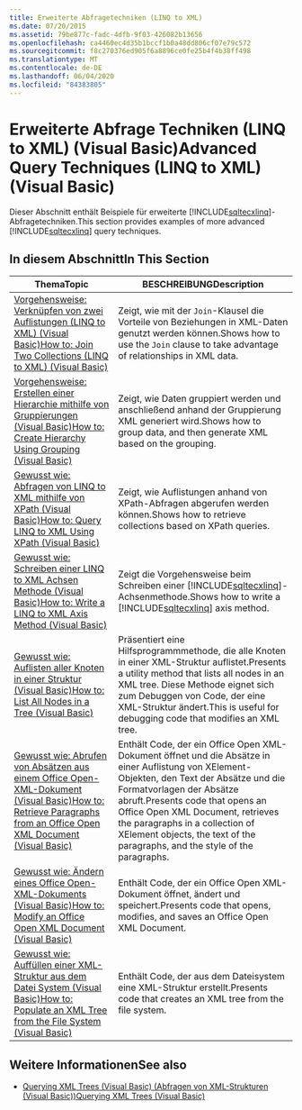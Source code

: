 ```yaml
---
title: Erweiterte Abfragetechniken (LINQ to XML)
ms.date: 07/20/2015
ms.assetid: 79be877c-fadc-4dfb-9f03-426082b13656
ms.openlocfilehash: ca4460ec4d35b1bccf1b0a48dd806cf07e79c572
ms.sourcegitcommit: f8c270376ed905f6a8896ce0fe25b4f4b38ff498
ms.translationtype: MT
ms.contentlocale: de-DE
ms.lasthandoff: 06/04/2020
ms.locfileid: "84383805"
---
```

# <a name="advanced-query-techniques-linq-to-xml-visual-basic"></a><span data-ttu-id="23ea9-102">Erweiterte Abfrage Techniken (LINQ to XML) (Visual Basic)</span><span class="sxs-lookup"><span data-stu-id="23ea9-102">Advanced Query Techniques (LINQ to XML) (Visual Basic)</span></span>
<span data-ttu-id="23ea9-103">Dieser Abschnitt enthält Beispiele für erweiterte [!INCLUDE[sqltecxlinq](~/includes/sqltecxlinq-md.md)]-Abfragetechniken.</span><span class="sxs-lookup"><span data-stu-id="23ea9-103">This section provides examples of more advanced [!INCLUDE[sqltecxlinq](~/includes/sqltecxlinq-md.md)] query techniques.</span></span>  
  
## <a name="in-this-section"></a><span data-ttu-id="23ea9-104">In diesem Abschnitt</span><span class="sxs-lookup"><span data-stu-id="23ea9-104">In This Section</span></span>  
  
|<span data-ttu-id="23ea9-105">Thema</span><span class="sxs-lookup"><span data-stu-id="23ea9-105">Topic</span></span>|<span data-ttu-id="23ea9-106">BESCHREIBUNG</span><span class="sxs-lookup"><span data-stu-id="23ea9-106">Description</span></span>|  
|-----------|-----------------|  
|[<span data-ttu-id="23ea9-107">Vorgehensweise: Verknüpfen von zwei Auflistungen (LINQ to XML) (Visual Basic)</span><span class="sxs-lookup"><span data-stu-id="23ea9-107">How to: Join Two Collections (LINQ to XML) (Visual Basic)</span></span>](how-to-join-two-collections-linq-to-xml.md)|<span data-ttu-id="23ea9-108">Zeigt, wie mit der `Join`-Klausel die Vorteile von Beziehungen in XML-Daten genutzt werden können.</span><span class="sxs-lookup"><span data-stu-id="23ea9-108">Shows how to use the `Join` clause to take advantage of relationships in XML data.</span></span>|  
|[<span data-ttu-id="23ea9-109">Vorgehensweise: Erstellen einer Hierarchie mithilfe von Gruppierungen (Visual Basic)</span><span class="sxs-lookup"><span data-stu-id="23ea9-109">How to: Create Hierarchy Using Grouping (Visual Basic)</span></span>](how-to-create-hierarchy-using-grouping.md)|<span data-ttu-id="23ea9-110">Zeigt, wie Daten gruppiert werden und anschließend anhand der Gruppierung XML generiert wird.</span><span class="sxs-lookup"><span data-stu-id="23ea9-110">Shows how to group data, and then generate XML based on the grouping.</span></span>|  
|[<span data-ttu-id="23ea9-111">Gewusst wie: Abfragen von LINQ to XML mithilfe von XPath (Visual Basic)</span><span class="sxs-lookup"><span data-stu-id="23ea9-111">How to: Query LINQ to XML Using XPath (Visual Basic)</span></span>](how-to-query-linq-to-xml-using-xpath.md)|<span data-ttu-id="23ea9-112">Zeigt, wie Auflistungen anhand von XPath-Abfragen abgerufen werden können.</span><span class="sxs-lookup"><span data-stu-id="23ea9-112">Shows how to retrieve collections based on XPath queries.</span></span>|  
|[<span data-ttu-id="23ea9-113">Gewusst wie: Schreiben einer LINQ to XML Achsen Methode (Visual Basic)</span><span class="sxs-lookup"><span data-stu-id="23ea9-113">How to: Write a LINQ to XML Axis Method (Visual Basic)</span></span>](how-to-write-a-linq-to-xml-axis-method.md)|<span data-ttu-id="23ea9-114">Zeigt die Vorgehensweise beim Schreiben einer [!INCLUDE[sqltecxlinq](~/includes/sqltecxlinq-md.md)]-Achsenmethode.</span><span class="sxs-lookup"><span data-stu-id="23ea9-114">Shows how to write a [!INCLUDE[sqltecxlinq](~/includes/sqltecxlinq-md.md)] axis method.</span></span>|  
|[<span data-ttu-id="23ea9-115">Gewusst wie: Auflisten aller Knoten in einer Struktur (Visual Basic)</span><span class="sxs-lookup"><span data-stu-id="23ea9-115">How to: List All Nodes in a Tree (Visual Basic)</span></span>](how-to-list-all-nodes-in-a-tree.md)|<span data-ttu-id="23ea9-116">Präsentiert eine Hilfsprogrammmethode, die alle Knoten in einer XML-Struktur auflistet.</span><span class="sxs-lookup"><span data-stu-id="23ea9-116">Presents a utility method that lists all nodes in an XML tree.</span></span> <span data-ttu-id="23ea9-117">Diese Methode eignet sich zum Debuggen von Code, der eine XML-Struktur ändert.</span><span class="sxs-lookup"><span data-stu-id="23ea9-117">This is useful for debugging code that modifies an XML tree.</span></span>|  
|[<span data-ttu-id="23ea9-118">Gewusst wie: Abrufen von Absätzen aus einem Office Open-XML-Dokument (Visual Basic)</span><span class="sxs-lookup"><span data-stu-id="23ea9-118">How to: Retrieve Paragraphs from an Office Open XML Document (Visual Basic)</span></span>](how-to-retrieve-paragraphs-from-an-office-open-xml-document.md)|<span data-ttu-id="23ea9-119">Enthält Code, der ein Office Open XML-Dokument öffnet und die Absätze in einer Auflistung von XElement-Objekten, den Text der Absätze und die Formatvorlagen der Absätze abruft.</span><span class="sxs-lookup"><span data-stu-id="23ea9-119">Presents code that opens an Office Open XML Document, retrieves the paragraphs in a collection of XElement objects, the text of the paragraphs, and the style of the paragraphs.</span></span>|  
|[<span data-ttu-id="23ea9-120">Gewusst wie: Ändern eines Office Open-XML-Dokuments (Visual Basic)</span><span class="sxs-lookup"><span data-stu-id="23ea9-120">How to: Modify an Office Open XML Document (Visual Basic)</span></span>](how-to-modify-an-office-open-xml-document.md)|<span data-ttu-id="23ea9-121">Enthält Code, der ein Office Open XML-Dokument öffnet, ändert und speichert.</span><span class="sxs-lookup"><span data-stu-id="23ea9-121">Presents code that opens, modifies, and saves an Office Open XML Document.</span></span>|  
|[<span data-ttu-id="23ea9-122">Gewusst wie: Auffüllen einer XML-Struktur aus dem Datei System (Visual Basic)</span><span class="sxs-lookup"><span data-stu-id="23ea9-122">How to: Populate an XML Tree from the File System (Visual Basic)</span></span>](how-to-populate-an-xml-tree-from-the-file-system.md)|<span data-ttu-id="23ea9-123">Enthält Code, der aus dem Dateisystem eine XML-Struktur erstellt.</span><span class="sxs-lookup"><span data-stu-id="23ea9-123">Presents code that creates an XML tree from the file system.</span></span>|  
  
## <a name="see-also"></a><span data-ttu-id="23ea9-124">Weitere Informationen</span><span class="sxs-lookup"><span data-stu-id="23ea9-124">See also</span></span>

- [<span data-ttu-id="23ea9-125">Querying XML Trees (Visual Basic) (Abfragen von XML-Strukturen (Visual Basic))</span><span class="sxs-lookup"><span data-stu-id="23ea9-125">Querying XML Trees (Visual Basic)</span></span>](querying-xml-trees.md)
